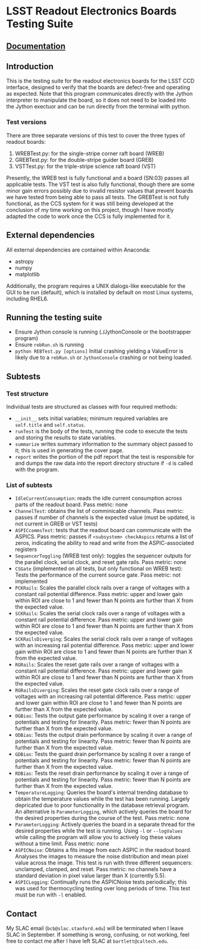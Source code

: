 # LSST Readout Electronics Boards Testing Suite

## [Documentation](https://bencbartlett.github.io/SLAC/)

## Introduction
This is the testing suite for the readout electronics boards for the LSST CCD interface, designed to verify that the boards are defect-free and operating as expected. Note that this program communicates directly with the Jython interpreter to manipulate the board, so it does not need to be loaded into the Jython exectuor and can be run directly from the terminal with python.


### Test versions
There are three separate versions of this test to cover the three types of readout boards:
1. WREBTest.py: for the single-stripe corner raft board (WREB)
2. GREBTest.py: for the double-stripe guider board (GREB)
3. VSTTest.py: for the triple-stripe science raft board (VST)

Presently, the WREB test is fully functional and a board (SN:03) passes all applicable tests. The VST test is also fully functional, though there are some minor gain errors possibly due to invalid resistor values that prevent boards we have tested from being able to pass all tests. The GREBTest is not fully functional, as the CCS system for it was still being developed at the conclusion of my time working on this project, though I have mostly adapted the code to work once the CCS is fully implemented for it.

## External dependencies 
All external dependencies are contained within Anaconda:
- astropy 
- numpy
- matplotlib

Additionally, the program requires a UNIX dialogs-like executable for the GUI to be run (default), which is installed by default on most Linux systems, including RHEL6.

## Running the testing suite
- Ensure Jython console is running (./JythonConsole or the bootstrapper program)
- Ensure `rebRun.sh` is running
- `python REBTest.py [options]`
Initial crashing yielding a ValueError is likely due to a `rebRun.sh` or `JythonConsole` crashing or not being loaded.

## Subtests

### Test structure
Individual tests are structured as classes with four required methods:
- `__init__` sets initial variables; minimum required variables are `self.title` and `self.status`.
- `runTest` is the body of the tests, running the code to execute the tests and storing the results to state variables.
- `summarize` writes summary information to the summary object passed to it; this is used in generating the cover page.
- `report` writes the portion of the pdf report that the test is responsible for and dumps the raw data into the report directory structure if `-d` is called with the program.

### List of subtests
- `IdleCurrentConsumption`: reads the idle current consumption across parts of the readout board. Pass metric: none
- `ChannelTest`: obtains the list of comminicable channels. Pass metric: passes if number of channels is the expected value (must be updated, is not current in GREB or VST tests)
- `ASPICcommsTest`: tests that the readout board can communicate with the ASPICS. Pass metric: passes if `<subsystem> checkAspics` returns a list of zeros, indicating the ability to read and write from the ASPIC-associated registers
- `SequencerToggling` (WREB test only): toggles the sequencer outputs for the parallel clock, serial clock, and reset gate rails. Pass metric: none
- `CSGate` (implemented on all tests, but only functional on WREB test): Tests the performance of the current source gate. Pass metric: not implemented
- `PCKRails`: Scales the parallel clock rails over a range of voltages with a constant rail potential difference. Pass metric: upper and lower gain within ROI are close to 1 and fewer than N points are further than X from the expected value.
- `SCKRails`: Scales the serial clock rails over a range of voltages with a constant rail potential difference. Pass metric: upper and lower gain within ROI are close to 1 and fewer than N points are further than X from the expected value.
- `SCKRailsDiverging`: Scales the serial clock rails over a range of voltages with an increasing rail potential difference. Pass metric: upper and lower gain within ROI are close to 1 and fewer than N points are further than X from the expected value.
- `RGRails`: Scales the reset gate rails over a range of voltages with a constant rail potential difference. Pass metric: upper and lower gain within ROI are close to 1 and fewer than N points are further than X from the expected value.
- `RGRailsDiverging`: Scales the reset gate clock rails over a range of voltages with an increasing rail potential difference. Pass metric: upper and lower gain within ROI are close to 1 and fewer than N points are further than X from the expected value.
- `OGBias`: Tests the output gate performance by scaling it over a range of potentials and testing for linearity. Pass metric: fewer than N points are further than X from the expected value.
- `ODBias`: Tests the output drain performance by scaling it over a range of potentials and testing for linearity. Pass metric: fewer than N points are further than X from the expected value.
- `GDBias`: Tests the guard drain performance by scaling it over a range of potentials and testing for linearity. Pass metric: fewer than N points are further than X from the expected value.
- `RDBias`: Tests the reset drain performance by scaling it over a range of potentials and testing for linearity. Pass metric: fewer than N points are further than X from the expected value.
- `TemperatureLogging`: Queries the board's internal trending database to obtain the temperature values while the test has been running. Largely depricated due to poor functionality in the database retrieval program. An alternative is `ParameterLogging`, which actively queries the board for the desired properties during the course of the test. Pass metric: none
- `ParameterLogging`: Actively queries the board in a separate thread for the desired properties while the test is running. Using `-l` or `--logValues` while calling the program will allow you to actively log these values without a time limit. Pass metric: none
- `ASPICNoise`: Obtains a fits image from each ASPIC in the readout board. Analyses the images to measure the noise distribution and mean pixel value across the image. This test is run with three different sequencers: unclamped, clamped, and reset. Pass metric: no channels have a standard deviation in pixel value larger than X (currently 5.5).
- `ASPICLogging`: Continually runs the ASPICNoise tests periodically; this was used for thermocycling testing over long periods of time. This test must be run with `-l` enabled.

## Contact
My SLAC email (`bcb@slac.stanford.edu`) will be terminated when I leave SLAC in September. If something is wrong, confusing, or not working, feel free to contact me after I have left SLAC at `bartlett@caltech.edu`.
